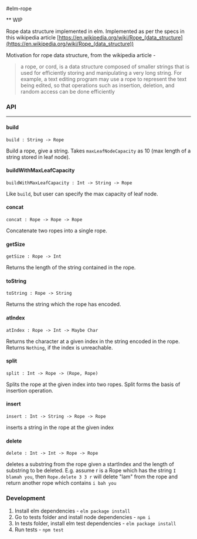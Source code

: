 #elm-rope

** WIP

Rope data structure implemented in elm. Implemented as per the specs in this wikipedia article [https://en.wikipedia.org/wiki/Rope_(data_structure](https://en.wikipedia.org/wiki/Rope_(data_structure))

Motivation for rope data structure, from the wikipedia article -

>  a rope, or cord, is a data structure composed of smaller strings that is used for efficiently storing and manipulating a very long string. For example, a text editing program may use a rope to represent the text being edited, so that operations such as insertion, deletion, and random access can be done efficiently

### API
---
#### build
`build : String -> Rope`

Build a rope, give a string. Takes `maxLeafNodeCapacity` as 10 (max length of a string stored in leaf node).

#### buildWithMaxLeafCapacity
`buildWithMaxLeafCapacity : Int -> String -> Rope`

Like `build`, but user can specify the max capacity of leaf node.

#### concat
`concat : Rope -> Rope -> Rope`

Concatenate two ropes into a single rope.

#### getSize
`getSize : Rope -> Int`

Returns the length of the string contained in the rope.

#### toString
`toString : Rope -> String`

Returns the string which the rope has encoded.

#### atIndex
`atIndex : Rope -> Int -> Maybe Char`

Returns the character at a given index in the string encoded in the rope. Returns `Nothing`, if the index is unreachable.

#### split
`split : Int -> Rope -> (Rope, Rope)`

Splits the rope at the given index into two ropes. Split forms the basis of insertion operation.

#### insert
`insert : Int -> String -> Rope -> Rope`

inserts a string in the rope at the given index

#### delete
`delete : Int -> Int -> Rope -> Rope`

deletes a substring from the rope given a startIndex and the length of substring to be deleted. E.g. assume r is a Rope which has the string `I blamah you`, then `Rope.delete 3 3 r` will delete "lam" from the rope and return another rope which contains `i bah you`

### Development

1. Install elm dependencies - `elm package install`
2. Go to tests folder and install node dependencies - `npm i`
3. In tests folder, install elm test dependencies - `elm package install`
4. Run tests - `npm test`
